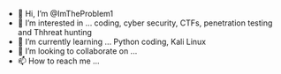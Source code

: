 - 👋 Hi, I’m @ImTheProblem1
- 👀 I’m interested in ... coding, cyber security, CTFs, penetration testing and Thhreat hunting
- 🌱 I’m currently learning ... Python coding, Kali Linux
- 💞️ I’m looking to collaborate on ...
- 📫 How to reach me ... 

<!---
ImTheProblem1/ImTheProblem1 is a ✨ special ✨ repository because its `README.md` (this file) appears on your GitHub profile.
You can click the Preview link to take a look at your changes.
--->
